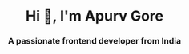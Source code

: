 <h1 align="center">Hi 👋, I'm Apurv Gore</h1>
<h3 align="center">A passionate frontend developer from India</h3>


